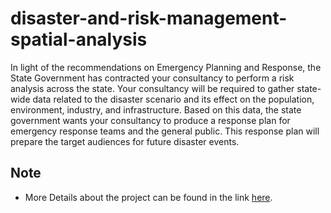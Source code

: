 # disaster-and-risk-management-spatial-analysis
In light of the recommendations on Emergency Planning and Response, the State Government has contracted your consultancy to perform a risk analysis across the state. Your consultancy will be required to gather state-wide data related to the disaster scenario and its effect on the population, environment, industry, and infrastructure. Based on this data, the state government wants your consultancy to produce a response plan for emergency response teams and the general public. This response plan will prepare the target audiences for future disaster events.

## Note
- More Details about the project can be found in the link [here](https://drive.google.com/drive/folders/1Nvb2SiiTP83whAvWEVrvu7GK4WIf0mXE?usp=sharing).


